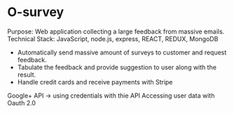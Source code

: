 # O-survey

Purpose: Web application collecting a large feedback from massive emails.
Technical Stack: JavaScript, node.js, express, REACT, REDUX, MongoDB

- Automatically send massive amount of surveys to customer and request feedback.
- Tabulate the feedback and provide suggestion to user along with the result.
- Handle credit cards and receive payments with Stripe

Google+ API
-> using credentials with thie API
Accessing user data with Oauth 2.0
